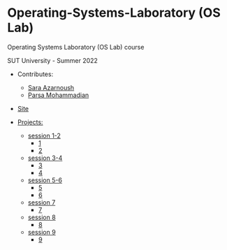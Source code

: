 # Operating-Systems-Laboratory (OS Lab)
Operating Systems Laboratory (OS Lab) course 

SUT University - Summer 2022

- Contributes:
    - [Sara Azarnoush](https://github.com/saaz742/Operating-Systems-Laboratory)
    - [Parsa Mohammadian](https://github.com/Parsa2820/os-lab)

- [Site](https://github.com/Sharif-OS-Lab)

- [Projects:]()
    - [session 1-2](https://github.com/Sharif-OS-Lab/session-1-2)
        - [1]()
        - [2]()
    - [session 3-4](https://github.com/Sharif-OS-Lab/session-3-4)
        - [3]()
        - [4]()
    - [session 5-6](https://github.com/Sharif-OS-Lab/session-5-6)
        - [5]()
        - [6]()
    - [session 7](https://github.com/Sharif-OS-Lab/session-7)
        - [7]()
    - [session 8](https://github.com/Sharif-OS-Lab/session-8)
        - [8]()
    - [session 9](https://github.com/Sharif-OS-Lab/session-9)
        - [9]()
